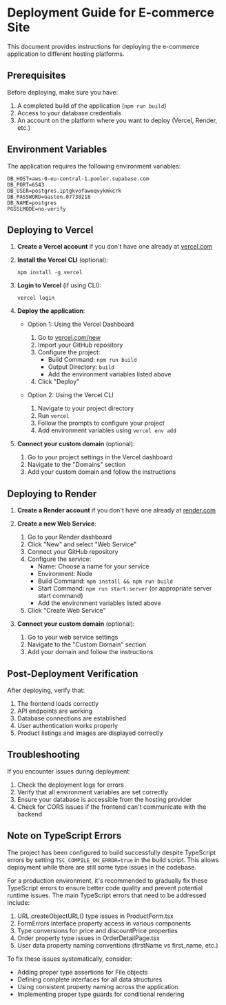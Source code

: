# Deployment Guide for E-commerce Site

This document provides instructions for deploying the e-commerce application to different hosting platforms.

## Prerequisites

Before deploying, make sure you have:

1. A completed build of the application (`npm run build`)
2. Access to your database credentials
3. An account on the platform where you want to deploy (Vercel, Render, etc.)

## Environment Variables

The application requires the following environment variables:

```
DB_HOST=aws-0-eu-central-1.pooler.supabase.com
DB_PORT=6543
DB_USER=postgres.iptgkvofawoqvykmkcrk
DB_PASSWORD=Gaston.07730218
DB_NAME=postgres
PGSSLMODE=no-verify
```

## Deploying to Vercel

1. **Create a Vercel account** if you don't have one already at [vercel.com](https://vercel.com)

2. **Install the Vercel CLI** (optional):
   ```
   npm install -g vercel
   ```

3. **Login to Vercel** (if using CLI):
   ```
   vercel login
   ```

4. **Deploy the application**:
   - Option 1: Using the Vercel Dashboard
     1. Go to [vercel.com/new](https://vercel.com/new)
     2. Import your GitHub repository
     3. Configure the project:
        - Build Command: `npm run build`
        - Output Directory: `build`
        - Add the environment variables listed above
     4. Click "Deploy"

   - Option 2: Using the Vercel CLI
     1. Navigate to your project directory
     2. Run `vercel`
     3. Follow the prompts to configure your project
     4. Add environment variables using `vercel env add`

5. **Connect your custom domain** (optional):
   1. Go to your project settings in the Vercel dashboard
   2. Navigate to the "Domains" section
   3. Add your custom domain and follow the instructions

## Deploying to Render

1. **Create a Render account** if you don't have one already at [render.com](https://render.com)

2. **Create a new Web Service**:
   1. Go to your Render dashboard
   2. Click "New" and select "Web Service"
   3. Connect your GitHub repository
   4. Configure the service:
      - Name: Choose a name for your service
      - Environment: Node
      - Build Command: `npm install && npm run build`
      - Start Command: `npm run start:server` (or appropriate server start command)
      - Add the environment variables listed above
   5. Click "Create Web Service"

3. **Connect your custom domain** (optional):
   1. Go to your web service settings
   2. Navigate to the "Custom Domain" section
   3. Add your domain and follow the instructions

## Post-Deployment Verification

After deploying, verify that:

1. The frontend loads correctly
2. API endpoints are working
3. Database connections are established
4. User authentication works properly
5. Product listings and images are displayed correctly

## Troubleshooting

If you encounter issues during deployment:

1. Check the deployment logs for errors
2. Verify that all environment variables are set correctly
3. Ensure your database is accessible from the hosting provider
4. Check for CORS issues if the frontend can't communicate with the backend

## Note on TypeScript Errors

The project has been configured to build successfully despite TypeScript errors by setting `TSC_COMPILE_ON_ERROR=true` in the build script. This allows deployment while there are still some type issues in the codebase.

For a production environment, it's recommended to gradually fix these TypeScript errors to ensure better code quality and prevent potential runtime issues. The main TypeScript errors that need to be addressed include:

1. URL.createObjectURL() type issues in ProductForm.tsx
2. FormErrors interface property access in various components
3. Type conversions for price and discountPrice properties
4. Order property type issues in OrderDetailPage.tsx
5. User data property naming conventions (firstName vs first_name, etc.)

To fix these issues systematically, consider:
- Adding proper type assertions for File objects
- Defining complete interfaces for all data structures
- Using consistent property naming across the application
- Implementing proper type guards for conditional rendering 